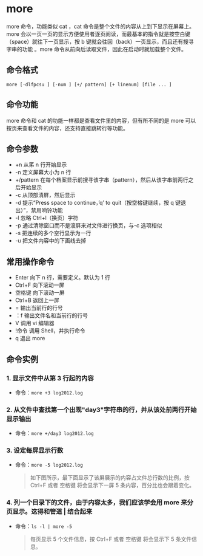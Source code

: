 # more

more 命令，功能类似 cat ，cat 命令是整个文件的内容从上到下显示在屏幕上。 more 会以一页一页的显示方便使用者逐页阅读，而最基本的指令就是按空白键（space）就往下一页显示，按 b 键就会往回（back）一页显示，而且还有搜寻字串的功能 。more 命令从前向后读取文件，因此在启动时就加载整个文件。

## 命令格式

`more [-dlfpcsu ] [-num ] [+/ pattern] [+ linenum] [file ... ]`

## 命令功能

more 命令和 cat 的功能一样都是查看文件里的内容，但有所不同的是 more 可以按页来查看文件的内容，还支持直接跳转行等功能。

## 命令参数

- +n 从笫 n 行开始显示
- -n 定义屏幕大小为 n 行
- +/pattern 在每个档案显示前搜寻该字串（pattern），然后从该字串前两行之后开始显示
- -c 从顶部清屏，然后显示
- -d 提示“Press space to continue，’q’ to quit（按空格键继续，按 q 键退出）”，禁用响铃功能
- -l 忽略 Ctrl+l（换页）字符
- -p 通过清除窗口而不是滚屏来对文件进行换页，与-c 选项相似
- -s 把连续的多个空行显示为一行
- -u 把文件内容中的下画线去掉

## 常用操作命令

- Enter 向下 n 行，需要定义。默认为 1 行
- Ctrl+F 向下滚动一屏
- 空格键 向下滚动一屏
- Ctrl+B 返回上一屏
- = 输出当前行的行号
- ：f 输出文件名和当前行的行号
- V 调用 vi 编辑器
- !命令 调用 Shell，并执行命令
- q 退出 more

## 命令实例

### 1. 显示文件中从第 3 行起的内容

- 命令：`more +3 log2012.log`

### 2. 从文件中查找第一个出现"day3"字符串的行，并从该处前两行开始显示输出

- 命令：`more +/day3 log2012.log`

### 3. 设定每屏显示行数

- 命令：`more -5 log2012.log`

  > 如下图所示，最下面显示了该屏展示的内容占文件总行数的比例，按 Ctrl+F 或者 空格键 将会显示下一屏 5 条内容，百分比也会跟着变化。

### 4. 列一个目录下的文件，由于内容太多，我们应该学会用 more 来分页显示。这得和管道 | 结合起来

- 命令：`ls -l | more -5`

  > 每页显示 5 个文件信息，按 Ctrl+F 或者 空格键 将会显示下 5 条文件信息。
